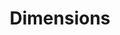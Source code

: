 ---
bigquery: https://console.cloud.google.com/bigquery?p=covid-19-dimensions-ai&page=table&d=data&t=publications
contributors: Digital Science, https://www.digital-science.com/
cost: Free for personal, non-commercial use.
description: Dimensions contains more than 100 million publications, ranging from
  articles published in scholarly journals, books and book chapters, to preprints
  and conference proceedings. All publications are contextualized with linked data
  sets, funding, publications, patents, clinical trials, and policy documents. You
  can also view associated categories, funders, institutions, and researcher profiles.
documentation: https://docs.dimensions.ai/bigquery/index.html
last_edit: Mon, 04 Apr 2022 19:04:00 GMT
location: https://www.dimensions.ai/products/free/
maintained_by: Digital Science, https://www.digital-science.com/
schema_fields: '[''research_org_state_names'', ''license'', ''filing_status'', ''priority_year'',
  ''jurisdiction'', ''mesh_headings'', ''granted_date'', ''date_normal'', ''publication_date'',
  ''repository_url'', ''category_rcdc'', ''funding_nzd'', ''research_org_state_codes'',
  ''created_date'', ''family_members_ids'', ''category_hra'', ''book_title'', ''open_access_categories_v2'',
  ''current_assignee_countries'', ''pmcid'', ''date_print'', ''associated_publication_id'',
  ''volume'', ''associated_publication_arxiv_id'', ''original_title'', ''conference'',
  ''start_year'', ''title'', ''assignee_countries'', ''editors'', ''description'',
  ''ipcr'', ''funder_countries'', ''acronym'', ''original_abstract'', ''funder_org_countries'',
  ''inventor_names'', ''funding_usd'', ''reference_ids'', ''id'', ''legal_events'',
  ''family_count'', ''altmetrics'', ''filing_date'', ''priority_date'', ''acknowledgements'',
  ''category_icrp_ct'', ''application_number'', ''arxiv_id'', ''journal'', ''grant_number'',
  ''original_assignee_countries'', ''end_date'', ''categories'', ''isbn'', ''funding_details'',
  ''links'', ''granted_year'', ''category_sdg'', ''citations'', ''resulting_publication_doi'',
  ''resulting_publication_ids'', ''assignee_orgs'', ''language'', ''researcher_ids'',
  ''funding_gbp'', ''associated_publication_doi'', ''start_date'', ''category_uoa'',
  ''year'', ''research_org_country_names'', ''citations_count'', ''types'', ''funding_chf'',
  ''conditions'', ''family_id'', ''book_series_title'', ''associated_publication_pmid'',
  ''status'', ''research_org_countries'', ''aliases'', ''current_assignee_orgs'',
  ''embargo_date'', ''labels'', ''external_ids'', ''parent_id'', ''address'', ''funding_cad'',
  ''type'', ''subtitles'', ''investigators'', ''patent_ids'', ''issue'', ''journal_lists'',
  ''brief_title'', ''cpc'', ''date_imported_gbq'', ''funding_eur'', ''current_assignee'',
  ''clinical_trial_ids'', ''source_id'', ''metrics'', ''category_bra'', ''research_org_city_names'',
  ''category_hrcs_rac'', ''associated_grant_ids'', ''category_hrcs_hc'', ''pages'',
  ''funder_org_cities'', ''original_assignee'', ''filing_year'', ''citation_string'',
  ''expiration_date'', ''publisher'', ''organisation_details'', ''kind'', ''end_year'',
  ''repository_id'', ''foa_number'', ''cited_by_ids'', ''legal_status'', ''interventions'',
  ''pmid'', ''funding_cny'', ''funder_org'', ''gender'', ''doi'', ''publication_ids'',
  ''funder_org_state_codes'', ''email_address'', ''proceedings_title'', ''date'',
  ''authors'', ''date_modified'', ''acronyms'', ''concepts'', ''research_orgs'', ''category_icrp_cso'',
  ''repository_name'', ''active_years'', ''category_for'', ''publication_year'', ''relationships'',
  ''funding_amount'', ''wikipedia_url'', ''mesh_terms'', ''phase'', ''established'',
  ''registry'', ''abstract'', ''funder_org_acronyms'', ''expiration_year'', ''linkout'',
  ''name'', ''eisbn'', ''funder_orgs'', ''original_assignee_orgs'', ''date_online'',
  ''funding_aud'', ''research_org_cities'', ''date_inserted'', ''funding_currency'',
  ''open_access_categories'', ''funding_jpy'', ''supporting_grant_ids'']'
shortname: dimensions
tags:
- scholarly literature
- patents
- funding
- clinical trials
- academic profiles
terms_of_use: 'Use of both the Dimensions COVID-19 dataset and full Dimensions dataset
  are subject to the Dimensions Terms of use: https://www.dimensions.ai/policies-terms-legal '
title: Dimensions
uuid: dcff88bd-fe6b-4fdb-8159-809bf9d7bc1c
---